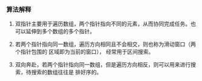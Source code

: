 ### 算法解释

1. 双指针主要用于遍历数组，两个指针指向不同的元素，从而协同完成任务。也可以延伸到多个数组的多个指针。 

2. 若两个指针指向同一数组，遍历方向相同且不会相交，则也称为滑动窗口（两个指针包围的 区域即为当前的窗口），
经常用于区间搜索。

3. 双向奔赴，若两个指针指向同一数组，但是遍历方向相反，则可以用来进行搜索，待搜索的数组往往是 排好序的。
